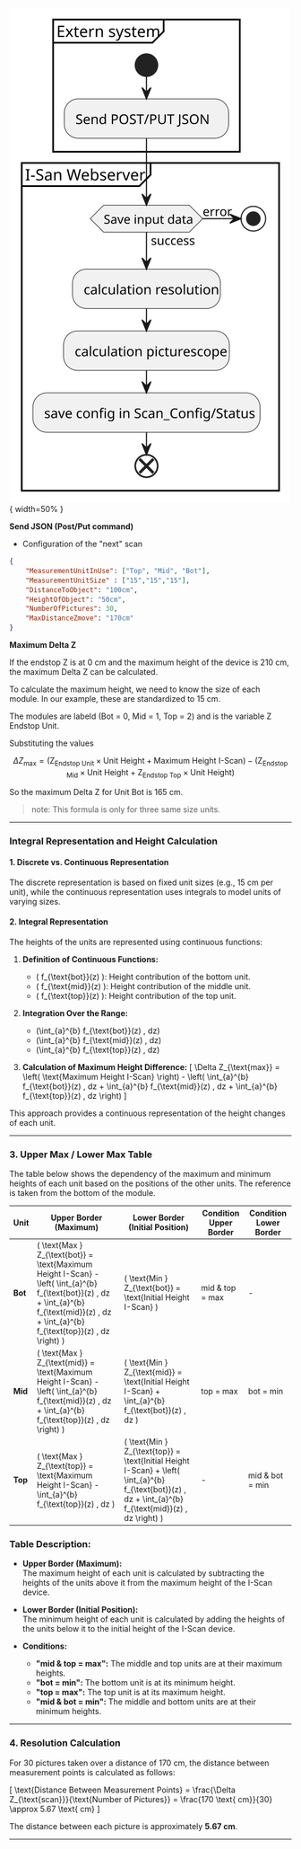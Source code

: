 ![Scan Configuration Diagram](https://raw.githubusercontent.com/Nr44suessauer/I-Scan/394e9c62a99091687f8dc8185e1e62f2290e5e6f/docs/diagram/FlowDiagrams_API_Webserver/Scan%20config.svg){ width=50% }


**Send JSON (Post/Put command)**
- Configuration of the "next" scan

```json
{
    "MeasurementUnitInUse": ["Top", "Mid", "Bot"],
    "MeasurementUnitSize" : ["15","15","15"],
    "DistanceToObject": "100cm",
    "HeightOfObject": "50cm",
    "NumberOfPictures": 30,
    "MaxDistanceZmove": "170cm"
}
```

**Maximum Delta Z**

If the endstop Z is at 0 cm and the maximum height of the device is 210 cm, the maximum Delta Z can be calculated.

To calculate the maximum height, we need to know the size of each module. In our example, these are standardized to 15 cm.

The modules are labeld (Bot = 0, Mid = 1, Top = 2) and is the variable Z Endstop Unit.

Substituting the values

```math
\Delta Z_{\text{max}} = (\text{Z}_{\text{Endstop Unit}} \times \text{Unit Height} + \text{Maximum Height I-Scan}) - (\text{Z}_{\text{Endstop Mid}} \times \text{Unit Height} + \text{Z}_{\text{Endstop Top}} \times \text{Unit Height})
```

So the maximum Delta Z for Unit Bot is 165 cm.
>note: This formula is only for three same size units.

---


### Integral Representation and Height Calculation

#### 1. **Discrete vs. Continuous Representation**
The discrete representation is based on fixed unit sizes (e.g., 15 cm per unit), while the continuous representation uses integrals to model units of varying sizes.



#### 2. **Integral Representation**
The heights of the units are represented using continuous functions:

1. **Definition of Continuous Functions:**
   - \( f_{\text{bot}}(z) \): Height contribution of the bottom unit.
   - \( f_{\text{mid}}(z) \): Height contribution of the middle unit.
   - \( f_{\text{top}}(z) \): Height contribution of the top unit.

2. **Integration Over the Range:**
   - \(\int_{a}^{b} f_{\text{bot}}(z) \, dz\)
   - \(\int_{a}^{b} f_{\text{mid}}(z) \, dz\)
   - \(\int_{a}^{b} f_{\text{top}}(z) \, dz\)

3. **Calculation of Maximum Height Difference:**
   \[
   \Delta Z_{\text{max}} = \left( \text{Maximum Height I-Scan} \right) - \left( \int_{a}^{b} f_{\text{bot}}(z) \, dz + \int_{a}^{b} f_{\text{mid}}(z) \, dz + \int_{a}^{b} f_{\text{top}}(z) \, dz \right)
   \]

This approach provides a continuous representation of the height changes of each unit.

---

### 3. **Upper Max / Lower Max Table**
The table below shows the dependency of the maximum and minimum heights of each unit based on the positions of the other units. The reference is taken from the bottom of the module.

| Unit | Upper Border (Maximum)                                                                 | Lower Border (Initial Position)                                                   | Condition Upper Border       | Condition Lower Border       |
|------|----------------------------------------------------------------------------------------|-----------------------------------------------------------------------------------|------------------------------|------------------------------|
| **Bot** | \( \text{Max } Z_{\text{bot}} = \text{Maximum Height I-Scan} - \left( \int_{a}^{b} f_{\text{bot}}(z) \, dz + \int_{a}^{b} f_{\text{mid}}(z) \, dz + \int_{a}^{b} f_{\text{top}}(z) \, dz \right) \) | \( \text{Min } Z_{\text{bot}} = \text{Initial Height I-Scan} \)                     | mid & top = max              | -                            |
| **Mid** | \( \text{Max } Z_{\text{mid}} = \text{Maximum Height I-Scan} - \left( \int_{a}^{b} f_{\text{mid}}(z) \, dz + \int_{a}^{b} f_{\text{top}}(z) \, dz \right) \) | \( \text{Min } Z_{\text{mid}} = \text{Initial Height I-Scan} + \int_{a}^{b} f_{\text{bot}}(z) \, dz \) | top = max                    | bot = min                    |
| **Top** | \( \text{Max } Z_{\text{top}} = \text{Maximum Height I-Scan} - \int_{a}^{b} f_{\text{top}}(z) \, dz \) | \( \text{Min } Z_{\text{top}} = \text{Initial Height I-Scan} + \left( \int_{a}^{b} f_{\text{bot}}(z) \, dz + \int_{a}^{b} f_{\text{mid}}(z) \, dz \right) \) | -                            | mid & bot = min              |

### **Table Description:**
- **Upper Border (Maximum):**  
  The maximum height of each unit is calculated by subtracting the heights of the units above it from the maximum height of the I-Scan device.
  
- **Lower Border (Initial Position):**  
  The minimum height of each unit is calculated by adding the heights of the units below it to the initial height of the I-Scan device.

- **Conditions:**  
  - **"mid & top = max":** The middle and top units are at their maximum heights.
  - **"bot = min":** The bottom unit is at its minimum height.
  - **"top = max":** The top unit is at its maximum height.
  - **"mid & bot = min":** The middle and bottom units are at their minimum heights.

---

### 4. **Resolution Calculation**
For 30 pictures taken over a distance of 170 cm, the distance between measurement points is calculated as follows:

\[
\text{Distance Between Measurement Points} = \frac{\Delta Z_{\text{scan}}}{\text{Number of Pictures}} = \frac{170 \text{ cm}}{30} \approx 5.67 \text{ cm}
\]

The distance between each picture is approximately **5.67 cm**.

---
